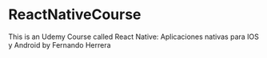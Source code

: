 # ReactNativeCourse
This is an Udemy Course called  React Native: Aplicaciones nativas para IOS y Android by Fernando Herrera
